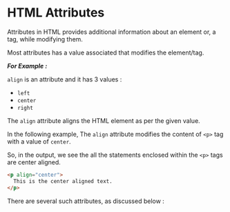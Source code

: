 # HTML Attributes

Attributes in HTML provides additional information about an element or, a tag, while modifying them.

Most attributes has a value associated that modifies the element/tag.

**_For Example :_**

`align` is an attribute and it has 3 values :

- `left`
- `center`
- `right`

The `align` attribute aligns the HTML element as per the given value.

In the following example, The `align` attribute modifies the content of `<p>` tag with a value of `center`.

So, in the output, we see the all the statements enclosed within the `<p>` tags are center aligned.

```html
<p align="center">
  This is the center aligned text.
</p>
```

There are several such attributes, as discussed below :
